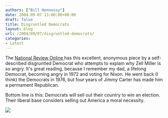```yaml
---
authors: ["Bill Hennessy"]
date: 2004-09-07 13:00:00+00:00
draft: false
title: Disgruntled Democrats
layout: blog
url: /2004/09/07/disgruntled-democrats/
categories:
- Latest
---
```


The [National Review Online ](https://www.nationalreview.com/comment/moleman200409070834.asp)has this excellent, anonymous piece by a self-described disgruntled Democrat who attempts to explain why Zell Miller is so angry. It's great reading, because I remember my dad, a lifelong Democrat, becoming angry in 1972 and voting for Nixon. He went back (I think) the Democrats in 1976, but four years of Jimmy Carter has made him a permament Republican.




Bottom line is this: Democrats will sell out their country to win an election. Their liberal base considers selling out America a moral necessity.

![](https://blog.billhennessy.com/aggbug.aspx?PostID=584)

